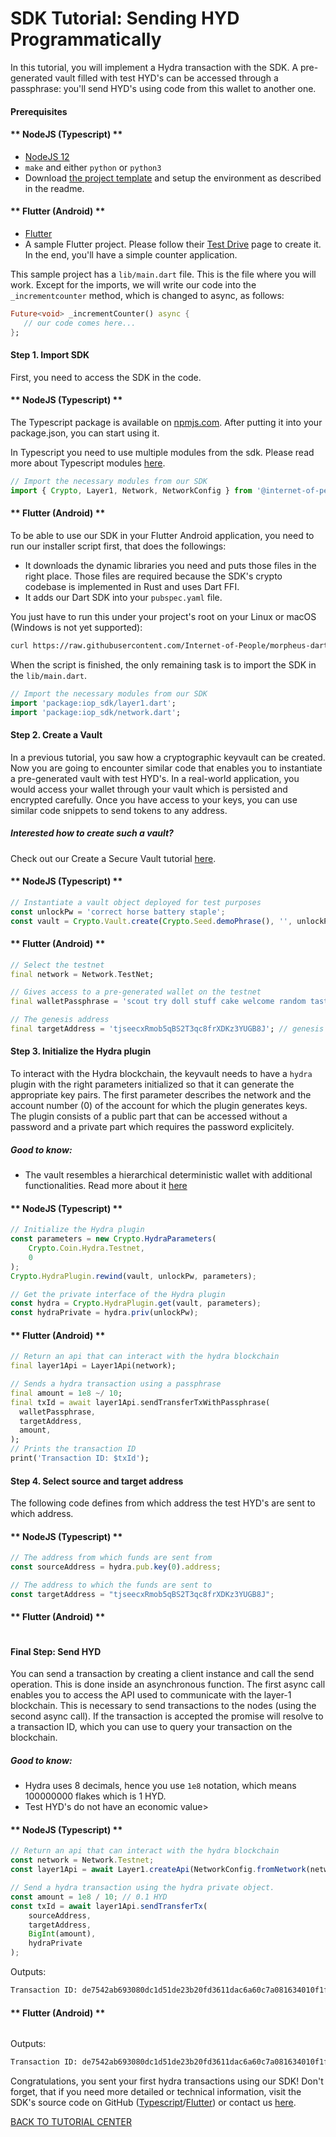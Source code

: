 # SDK Tutorial: Sending HYD Programmatically

In this tutorial, you will implement a Hydra transaction with the SDK. A pre-generated vault filled with test HYD's can be accessed through a passphrase: you'll send HYD's using code from this wallet to another one.

#### Prerequisites

<!-- tabs:start -->

#### ** NodeJS (Typescript) **

- [NodeJS 12](https://nodejs.org/en/)
- `make` and either `python` or `python3`
- Download [the project template](https://github.com/Internet-of-People/ts-template/archive/master.zip) and setup the environment as described in the readme.

#### ** Flutter (Android) **

- [Flutter](https://flutter.dev/docs/get-started/install)
- A sample Flutter project. Please follow their [Test Drive](https://flutter.dev/docs/get-started/test-drive) page to create it. In the end, you'll have a simple counter application.

This sample project has a `lib/main.dart` file.
This is the file where you will work. Except for the imports, we will write our code into the `_incrementcounter` method, which is changed to async, as follows:

```dart
Future<void> _incrementCounter() async {
   // our code comes here...
};
```

<!-- tabs:end -->

#### Step 1. Import SDK

First, you need to access the SDK in the code.

<!-- tabs:start -->

#### ** NodeJS (Typescript) **

The Typescript package is available on [npmjs.com](https://www.npmjs.com/package/@internet-of-people/sdk). After putting it into your package.json, you can start using it.

In Typescript you need to use multiple modules from the sdk. Please read more about Typescript modules [here](https://github.com/Internet-of-People/morpheus-ts/tree/master/packages/sdk#Modules).

```typescript
// Import the necessary modules from our SDK
import { Crypto, Layer1, Network, NetworkConfig } from '@internet-of-people/sdk';
```

#### ** Flutter (Android) **

To be able to use our SDK in your Flutter Android application, you need to run our installer script first, that does the followings:

- It downloads the dynamic libraries you need and puts those files in the right place. Those files are required because the SDK's crypto codebase is implemented in Rust and uses Dart FFI.
- It adds our Dart SDK into your `pubspec.yaml` file.

You just have to run this under your project's root on your Linux or macOS (Windows is not yet supported):

```bash
curl https://raw.githubusercontent.com/Internet-of-People/morpheus-dart/master/tool/init-flutter-android.sh | sh
```

When the script is finished, the only remaining task is to import the SDK in the `lib/main.dart`.

```dart
// Import the necessary modules from our SDK
import 'package:iop_sdk/layer1.dart';
import 'package:iop_sdk/network.dart';
```

<!-- tabs:end -->

#### Step 2. Create a Vault

<div class="row no-gutters">
    <div class="col-6 pr-3">
        In a previous tutorial, you saw how a cryptographic keyvault can be created. 
        Now you are going to encounter similar code that enables you to instantiate a pre-generated vault with test HYD's.
        In a real-world application, you would access your wallet through your vault which is persisted and encrypted carefully.
        Once you have access to your keys, you can use similar code snippets to send tokens to any address.
    </div>
    <div class="col-6">
        <div class="alert alert-info">
            <h5><strong>Interested how to create such a vault?</strong></h5>
            Check out our Create a Secure Vault tutorial <a href="/sdk/tutorial_create_vault">here</a>.
        </div>
    </div>
</div>

<!-- tabs:start -->

#### ** NodeJS (Typescript) **

```typescript
// Instantiate a vault object deployed for test purposes
const unlockPw = 'correct horse battery staple';
const vault = Crypto.Vault.create(Crypto.Seed.demoPhrase(), '', unlockPw);
```

#### ** Flutter (Android) **

```dart
// Select the testnet
final network = Network.TestNet;

// Gives access to a pre-generated wallet on the testnet
final walletPassphrase = 'scout try doll stuff cake welcome random taste load town clerk ostrich';

// The genesis address
final targetAddress = 'tjseecxRmob5qBS2T3qc8frXDKz3YUGB8J'; // genesis
```

<!-- tabs:end -->

#### Step 3. Initialize the Hydra plugin

<div class="row no-gutters">
    <div class="col-6 pr-3">
        To interact with the Hydra blockchain, the keyvault needs to have a <code>hydra</code> plugin with the right parameters initialized so that it can generate
        the appropriate key pairs. The first parameter describes the network and the account number (0) of the account for which the plugin generates keys.
        The plugin consists of a public part that can be accessed without a password and a private part which requires the password explicitely.
    </div>
    <div class="col-6">
        <div class="alert alert-info pb-0 mb-0">
            <h5>Good to know:</h5>
            <ul>
                <li>The vault resembles a hierarchical deterministic wallet with additional functionalities. Read more about it <a href="/glossary?id=vault">here</a></li>
            </ul>
        </div>
    </div>
</div>

<!-- tabs:start -->

#### ** NodeJS (Typescript) **

```typescript
// Initialize the Hydra plugin
const parameters = new Crypto.HydraParameters(
    Crypto.Coin.Hydra.Testnet,
    0
);
Crypto.HydraPlugin.rewind(vault, unlockPw, parameters);

// Get the private interface of the Hydra plugin
const hydra = Crypto.HydraPlugin.get(vault, parameters);
const hydraPrivate = hydra.priv(unlockPw);
```

#### ** Flutter (Android) **

```dart
// Return an api that can interact with the hydra blockchain
final layer1Api = Layer1Api(network);

// Sends a hydra transaction using a passphrase
final amount = 1e8 ~/ 10;
final txId = await layer1Api.sendTransferTxWithPassphrase(
  walletPassphrase,
  targetAddress,
  amount,
);
// Prints the transaction ID
print('Transaction ID: $txId');
```

<!-- tabs:end -->

#### Step 4. Select source and target address

<div class="row no-gutters">
    <div class="col-6 pr-3">
        The following code defines from which address the test HYD's are sent to which address.
    </div>
</div>

<!-- tabs:start -->

#### ** NodeJS (Typescript) **

```typescript
// The address from which funds are sent from
const sourceAddress = hydra.pub.key(0).address;

// The address to which the funds are sent to
const targetAddress = "tjseecxRmob5qBS2T3qc8frXDKz3YUGB8J"; 
```

#### ** Flutter (Android) **

```dart

```

<!-- tabs:end -->

#### Final Step: Send HYD

<div class="row no-gutters">
    <div class="col-6 pr-3">
        You can send a transaction by creating a client instance and call the send operation. This is done inside an asynchronous function. The first async call enables you to access the API used to communicate with the layer-1 blockchain. This is necessary to send transactions to the nodes (using the second async call). If the transaction is accepted the promise will resolve to a transaction ID, which you can use to query your transaction on the blockchain.
    </div>
    <div class="col-6">
        <div class="alert alert-info pb-0 mb-0">
            <h5>Good to know:</h5>
            <ul>
                <li>Hydra uses 8 decimals, hence you use <code>1e8</code> notation, which means 100000000 flakes which is 1 HYD.</li>
                <li>Test HYD's do not have an economic value>
            </ul>
        </div>
    </div>
</div>

<!-- tabs:start -->

#### ** NodeJS (Typescript) **

```typescript
// Return an api that can interact with the hydra blockchain
const network = Network.Testnet;
const layer1Api = await Layer1.createApi(NetworkConfig.fromNetwork(network));

// Send a hydra transaction using the hydra private object.
const amount = 1e8 / 10; // 0.1 HYD
const txId = await layer1Api.sendTransferTx(
    sourceAddress,
    targetAddress,
    BigInt(amount),
    hydraPrivate
); 
```

Outputs:

```bash
Transaction ID: de7542ab693080dc1d51de23b20fd3611dac6a60c7a081634010f1f4aa413547
```

#### ** Flutter (Android) **

```dart

```

Outputs:

```bash
Transaction ID: de7542ab693080dc1d51de23b20fd3611dac6a60c7a081634010f1f4aa413547
```

<!-- tabs:end -->
Congratulations, you sent your first hydra transactions using our SDK! Don't forget, that if you need more detailed or technical information, visit the SDK's source code on GitHub ([Typescript](https://github.com/Internet-of-People/morpheus-ts/tree/master/packages/sdk)/[Flutter](https://github.com/Internet-of-People/morpheus-dart)) or contact us <a href="mailto:dev@iop-ventures.com">here</a>.

<a href="/sdk?id=tutorial-center" class="btn btn-sm btn-primary mt-5">BACK TO TUTORIAL CENTER</a>